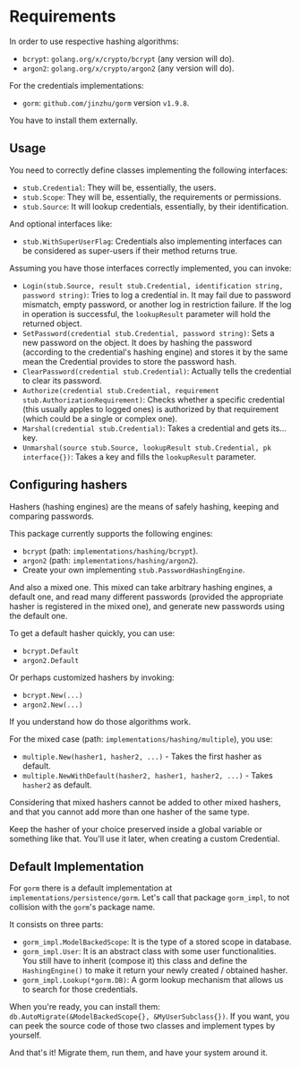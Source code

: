 Requirements
============

In order to use respective hashing algorithms:

  - `bcrypt`: `golang.org/x/crypto/bcrypt` (any version will do).
  - `argon2`: `golang.org/x/crypto/argon2` (any version will do).

For the credentials implementations:

  - `gorm`: `github.com/jinzhu/gorm` version `v1.9.8`.

You have to install them externally.

Usage
-----

You need to correctly define classes implementing the following interfaces:

  - `stub.Credential`: They will be, essentially, the users.
  - `stub.Scope`: They will be, essentially, the requirements or permissions.
  - `stub.Source`: It will lookup credentials, essentially, by their identification.
  
And optional interfaces like:

  - `stub.WithSuperUserFlag`: Credentials also implementing interfaces can be
    considered as super-users if their method returns true.

Assuming you have those interfaces correctly implemented, you can invoke:

  - `Login(stub.Source, result stub.Credential, identification string, password string)`:
    Tries to log a credential in. It may fail due to password mismatch, empty password,
    or another log in restriction failure. If the log in operation is successful, the
    `lookupResult` parameter will hold the returned object.
  - `SetPassword(credential stub.Credential, password string)`: Sets a new password on the object.
    It does by hashing the password (according to the credential's hashing engine) and
    stores it by the same mean the Credential provides to store the password hash.
  - `ClearPassword(credential stub.Credential)`: Actually tells the credential to clear its password.
  - `Authorize(credential stub.Credential, requirement stub.AuthorizationRequirement)`:
    Checks whether a specific credential (this usually apples to logged ones) is authorized
    by that requirement (which could be a single or complex one).
  - `Marshal(credential stub.Credential)`: Takes a credential and gets its... key.
  - `Unmarshal(source stub.Source, lookupResult stub.Credential, pk interface{})`: Takes a key and
    fills the `lookupResult` parameter.

Configuring hashers
-------------------

Hashers (hashing engines) are the means of safely hashing, keeping and comparing passwords.

This package currently supports the following engines:

  - `bcrypt` (path: `implementations/hashing/bcrypt`).
  - `argon2` (path: `implementations/hashing/argon2`).
  - Create your own implementing `stub.PasswordHashingEngine`.

And also a mixed one. This mixed can take arbitrary hashing engines, a default one, and
read many different passwords (provided the appropriate hasher is registered in the mixed
one), and generate new passwords using the default one.

To get a default hasher quickly, you can use:

  - `bcrypt.Default`
  - `argon2.Default`
  
Or perhaps customized hashers by invoking:

  - `bcrypt.New(...)`
  - `argon2.New(...)`

If you understand how do those algorithms work.

For the mixed case (path: `implementations/hashing/multiple`), you use:

  - `multiple.New(hasher1, hasher2, ...)` - Takes the first hasher as default.
  - `multiple.NewWithDefault(hasher2, hasher1, hasher2, ...)` - Takes `hasher2` as default.

Considering that mixed hashers cannot be added to other mixed hashers, and that
you cannot add more than one hasher of the same type.

Keep the hasher of your choice preserved inside a global variable or something like that.
You'll use it later, when creating a custom Credential.

Default Implementation
----------------------

For `gorm` there is a default implementation at `implementations/persistence/gorm`.
Let's call that package `gorm_impl`, to not collision with the `gorm`'s package name.

It consists on three parts:
  - `gorm_impl.ModelBackedScope`: It is the type of a stored scope in database.
  - `gorm_impl.User`: It is an abstract class with some user functionalities.
    You still have to inherit (compose it) this class and define the
    `HashingEngine()` to make it return your newly created / obtained hasher.
  - `gorm_impl.Lookup(*gorm.DB)`: A gorm lookup mechanism that allows us to
    search for those credentials.

When you're ready, you can install them: `db.AutoMigrate(&ModelBackedScope{}, &MyUserSubclass{})`.
If you want, you can peek the source code of those two classes and implement types by yourself.

And that's it! Migrate them, run them, and have your system around it.